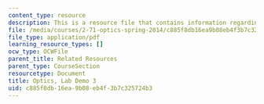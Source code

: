 ```yaml
---
content_type: resource
description: This is a resource file that contains information regarding demo 3.
file: /media/courses/2-71-optics-spring-2014/c885f8db16ea9b08eb4f3b7c325724b3_MIT2_71S14_Demo_3.pdf
file_type: application/pdf
learning_resource_types: []
ocw_type: OCWFile
parent_title: Related Resources
parent_type: CourseSection
resourcetype: Document
title: Optics, Lab Demo 3
uid: c885f8db-16ea-9b08-eb4f-3b7c325724b3
---
```

